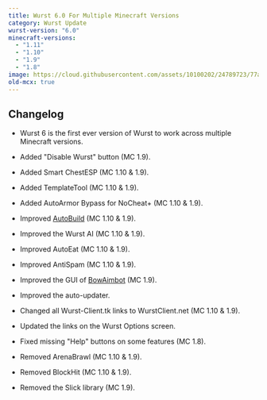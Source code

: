 ```yaml
---
title: Wurst 6.0 For Multiple Minecraft Versions
category: Wurst Update
wurst-version: "6.0"
minecraft-versions:
  - "1.11"
  - "1.10"
  - "1.9"
  - "1.8"
image: https://cloud.githubusercontent.com/assets/10100202/24789723/77a12e2c-1b74-11e7-8490-d1282ae2e5a2.jpg
old-mcx: true
---
```

## Changelog

- Wurst 6 is the first ever version of Wurst to work across multiple Minecraft versions.

- Added "Disable Wurst" button (MC 1.9).

- Added Smart ChestESP (MC 1.10 & 1.9).

- Added TemplateTool (MC 1.10 & 1.9).

- Added AutoArmor Bypass for NoCheat+ (MC 1.10 & 1.9).

- Improved [AutoBuild](https://wiki.wurstclient.net/hack/autobuild) (MC 1.10 & 1.9).

- Improved the Wurst AI (MC 1.10 & 1.9).

- Improved AutoEat (MC 1.10 & 1.9).

- Improved AntiSpam (MC 1.10 & 1.9).

- Improved the GUI of [BowAimbot](https://wiki.wurstclient.net/hack/bowaimbot) (MC 1.9).

- Improved the auto-updater.

- Changed all Wurst-Client.tk links to WurstClient.net (MC 1.10 & 1.9).

- Updated the links on the Wurst Options screen.

- Fixed missing "Help" buttons on some features (MC 1.8).

- Removed ArenaBrawl (MC 1.10 & 1.9).

- Removed BlockHit (MC 1.10 & 1.9).

- Removed the Slick library (MC 1.9).
